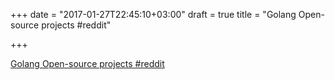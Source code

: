 +++
date = "2017-01-27T22:45:10+03:00"
draft = true
title = "Golang Open-source projects  #reddit"

+++

<p><a href="https://t.co/z0tB6KmsHy">Golang Open-source projects  #reddit</a></p>
